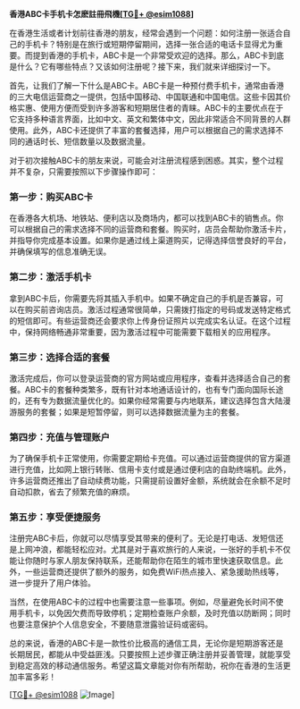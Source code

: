 **香港ABC卡手机卡怎麽註冊飛機[[TG💪+ @esim1088](https://t.me/s/esim1088)]**

在香港生活或者计划前往香港的朋友，经常会遇到一个问题：如何注册一张适合自己的手机卡？特别是在旅行或短期停留期间，选择一张合适的电话卡显得尤为重要。而提到香港的手机卡，ABC卡是一个非常受欢迎的选择。那么，ABC卡到底是什么？它有哪些特点？又该如何注册呢？接下来，我们就来详细探讨一下。

首先，让我们了解一下什么是ABC卡。ABC卡是一种预付费手机卡，通常由香港的三大电信运营商之一提供，包括中国移动、中国联通和中国电信。这些卡因其价格实惠、使用方便而受到许多游客和短期居住者的青睐。ABC卡的主要优点在于它支持多种语言界面，比如中文、英文和繁体中文，因此非常适合不同背景的人群使用。此外，ABC卡还提供了丰富的套餐选择，用户可以根据自己的需求选择不同的通话时长、短信数量以及数据流量。

对于初次接触ABC卡的朋友来说，可能会对注册流程感到困惑。其实，整个过程并不复杂，只需要按照以下步骤操作即可：

### 第一步：购买ABC卡

在香港各大机场、地铁站、便利店以及商场内，都可以找到ABC卡的销售点。你可以根据自己的需求选择不同的运营商和套餐。购买时，店员会帮助你激活卡片，并指导你完成基本设置。如果你是通过线上渠道购买，记得选择信誉良好的平台，并确保填写的信息准确无误。

### 第二步：激活手机卡

拿到ABC卡后，你需要先将其插入手机中。如果不确定自己的手机是否兼容，可以在购买前咨询店员。激活过程通常很简单，只需拨打指定的号码或发送特定格式的短信即可。有些运营商还会要求你上传身份证照片以完成实名认证。在这个过程中，保持网络畅通非常重要，因为激活过程中可能需要下载相关的应用程序。

### 第三步：选择合适的套餐

激活完成后，你可以登录运营商的官方网站或应用程序，查看并选择适合自己的套餐。ABC卡的套餐种类繁多，既有针对本地通话设计的，也有专门面向国际长途的，还有专为数据流量优化的。如果你经常需要与内地联系，建议选择包含大陆漫游服务的套餐；如果是短暂停留，则可以选择数据流量为主的套餐。

### 第四步：充值与管理账户

为了确保手机卡正常使用，你需要定期给卡充值。可以通过运营商提供的官方渠道进行充值，比如网上银行转账、信用卡支付或是通过便利店的自助终端机。此外，许多运营商还推出了自动续费功能，只需提前设置好金额，系统就会在余额不足时自动扣款，省去了频繁充值的麻烦。

### 第五步：享受便捷服务

注册完ABC卡后，你就可以尽情享受其带来的便利了。无论是打电话、发短信还是上网冲浪，都能轻松应对。尤其是对于喜欢旅行的人来说，一张好的手机卡不仅能让你随时与家人朋友保持联系，还能帮助你在陌生的城市里快速获取信息。此外，一些运营商还提供了额外的服务，如免费WiFi热点接入、紧急援助热线等，进一步提升了用户体验。

当然，在使用ABC卡的过程中也需要注意一些事项。例如，尽量避免长时间不使用手机卡，以免因欠费而导致停机；定期检查账户余额，及时充值以防断网；同时也要注意保护个人信息安全，不要随意泄露验证码或密码。

总的来说，香港的ABC卡是一款性价比极高的通信工具，无论你是短期游客还是长期居民，都能从中受益匪浅。只要按照上述步骤正确注册并妥善管理，就能享受到稳定高效的移动通信服务。希望这篇文章能对你有所帮助，祝你在香港的生活更加丰富多彩！

[[TG💪+ @esim1088](https://t.me/s/esim1088) ![Image](https://i.postimg.cc/4NQfJmqS/Snipaste-2025-05-13-00-14-12.png)]